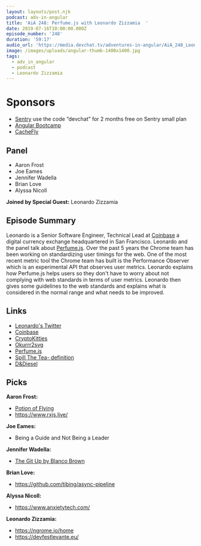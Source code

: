 ```yaml
---
layout: layouts/post.njk
podcast: adv-in-angular
title: 'AiA 248: Perfume.js with Leonardo Zizzamia  '
date: 2019-07-16T10:00:00.000Z
episode_number: '248'
duration: '59:17'
audio_url: 'https://media.devchat.tv/adventures-in-angular/AiA_248_Leonardo_Zizzamia.mp3'
image: /images/uploads/angular-thumb-1400x1400.jpg
tags:
  - adv_in_angular
  - podcast
  - Leonardo Zizzamia
---
```

# Sponsors

* [Sentry](https://sentry.io/welcome/) use the code “devchat” for 2 months free on Sentry small plan
* [Angular Bootcamp](https://angularbootcamp.com/)
* [CacheFly](https://www.cachefly.com/)

## Panel

* Aaron Frost
* Joe Eames
* Jennifer Wadella 
* Brian Love
* Alyssa Nicoll 

**Joined by Special Guest:** Leonardo Zizzamia

## Episode Summary

Leonardo is a Senior Software Engineer, Technical Lead at [Coinbase](https://www.coinbase.com/) a digital currency exchange headquartered in San Francisco. Leonardo and the panel talk about [Perfume.js](https://zizzamia.github.io/perfume/). Over the past 5 years the Chrome team has been working on standardizing user timings for the web. One of the most recent metric tool the Chrome team has built is the Performance Observer which is an experimental API that observes user metrics. Leonardo explains how Perfume.js helps users so they don't have to worry about not complying with web standards in terms of user metrics. Leonardo then gives some guidelines to the web standards and explains what is considered in the normal range and what needs to be improved.

## Links

* [Leonardo's Twitter ](https://twitter.com/Zizzamia)
* [Coinbase](https://www.coinbase.com/) 
* [CryptoKitties](https://tehfedaykin.github.io/AllAboutCryptoKitties/)
* [Okurrr2svg](https://github.com/tehfedaykin/Okurrr2svg)
* [Perfume.js](https://zizzamia.github.io/perfume/)
* [Spill The Tea- definition ](erfume.jshttps://www.urbandictionary.com/define.php?term=spill%20the%20tea)
* [D&Diesel ](https://criticalrole.fandom.com/wiki/D%26Diesel)

## Picks

**Aaron Frost:**

* [Potion of Flying](https://roll20.net/compendium/dnd5e/Potion%20of%20Flying)
* <https://www.rxjs.live/>

**Joe Eames:**

* Being a Guide and Not Being a Leader

**Jennifer Wadella:**

* [The Git Up by Blanco Brown](https://www.tiktok.com/@harveybass/video/6699753069669780742?langCountry=en)

**Brian Love:**

* <https://github.com/tibing/async-pipeline>

**Alyssa Nicoll:**

* <https://www.anxietytech.com/>

**Leonardo Zizzamia:**

* [https://ngrome.io/home ](https://ngrome.io/home)
* <https://devfestlevante.eu/>
